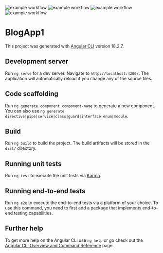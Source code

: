 ![example workflow](https://github.com/rudini/blog-app1/actions/workflows/azure-static-web-apps-nice-bay-047dd2803.yml/badge.svg)
![example workflow](https://github.com/rudini/blog-app1/actions/workflows/ng-update.yaml/badge.svg)
![example workflow](https://github.com/rudini/blog-app1/actions/workflows/codeql.yml/badge.svg)
![example workflow](https://github.com/rudini/blog-app1/actions/workflows/dependabot/dependabot-updates/badge.svg)

# BlogApp1

This project was generated with [Angular CLI](https://github.com/angular/angular-cli) version 18.2.7.

## Development server

Run `ng serve` for a dev server. Navigate to `http://localhost:4200/`. The application will automatically reload if you change any of the source files.

## Code scaffolding

Run `ng generate component component-name` to generate a new component. You can also use `ng generate directive|pipe|service|class|guard|interface|enum|module`.

## Build

Run `ng build` to build the project. The build artifacts will be stored in the `dist/` directory.

## Running unit tests

Run `ng test` to execute the unit tests via [Karma](https://karma-runner.github.io).

## Running end-to-end tests

Run `ng e2e` to execute the end-to-end tests via a platform of your choice. To use this command, you need to first add a package that implements end-to-end testing capabilities.

## Further help

To get more help on the Angular CLI use `ng help` or go check out the [Angular CLI Overview and Command Reference](https://angular.dev/tools/cli) page.
